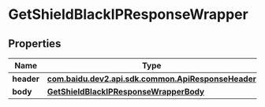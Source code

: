 

# GetShieldBlackIPResponseWrapper


## Properties

Name | Type | Description | Notes
------------ | ------------- | ------------- | -------------
**header** | [**com.baidu.dev2.api.sdk.common.ApiResponseHeader**](com.baidu.dev2.api.sdk.common.ApiResponseHeader.md) |  |  [optional]
**body** | [**GetShieldBlackIPResponseWrapperBody**](GetShieldBlackIPResponseWrapperBody.md) |  |  [optional]



